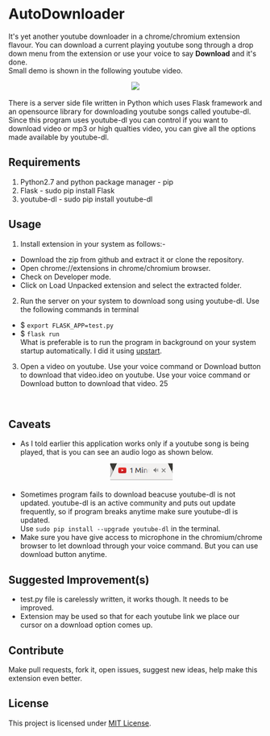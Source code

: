 # AutoDownloader
It's yet another youtube downloader in a chrome/chromium extension flavour. You can download a current playing youtube song through a drop down menu from the extension or use your voice to say **Download** and it's done.
</br>
Small demo is shown in the following youtube video.
<p align="center">
<a href="https://youtu.be/9F-mzREjV2Y">
<img src="https://img.youtube.com/vi/9F-mzREjV2Y/0.jpg" /> </a>
</p>  


There is a server side file written in Python which uses Flask framework and an opensource library for downloading youtube songs called youtube-dl. Since this program uses youtube-dl you can control if you want to download video or mp3 or high qualties video, you can give all the options made available by youtube-dl.


## Requirements
1. Python2.7 and python package manager - pip
2. Flask - sudo pip install Flask 
3. youtube-dl - sudo pip install youtube-dl

## Usage
1. Install extension in your system as follows:-
* Download the zip from github and extract it or clone the repository.
* Open chrome://extensions in chrome/chromium browser.
* Check on Developer mode.
* Click on Load Unpacked extension and select the extracted folder.
2. Run the server on your system to download song using youtube-dl.
Use the following commands in terminal
* $ `export FLASK_APP=test.py`
* $ `flask run`
</br>What is preferable is to run the program in background on your system startup automatically. I did it using [upstart](https://stackoverflow.com/questions/24518522/run-python-script-at-startup-in-ubuntu).
3. Open a video on youtube. Use your voice command or Download button to download that video.ideo on youtube. Use your voice command or Download button to download that video.
25
</br> 

## Caveats 
* As I told earlier this application works only if a youtube song is being played, that is you can see an audio logo as shown below.<p align="center"><img src="https://github.com/emkay-git/AutoDownloader/blob/master/image2.png"></p>
* Sometimes program fails to download beacuse youtube-dl is not updated. youtube-dl is an active community and puts out update frequently, so if program breaks anytime make sure youtube-dl is updated.</br> Use `sudo pip install --upgrade youtube-dl` in the terminal.
* Make sure you have give access to microphone in the chromium/chrome browser to let download through your voice command. But you can use download button anytime. 


## Suggested Improvement(s)
* test.py file is carelessly written, it works though. It needs to be improved.
* Extension may be used so that for each youtube link we place our cursor on a download option comes up.

## Contribute
Make pull requests, fork it, open issues, suggest new ideas, help make this extension even better.

## License
This project is licensed under [MIT License](https://github.com/emkay-git/AutoDownloader/blob/master/LICENSE).


<!--youtube-dl --extract-audio --audio-format mp3 <video URL> 

-->
